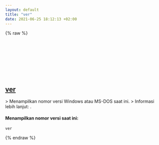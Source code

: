 ```yaml
---
layout: default
title: "ver"
date: 2021-06-25 18:12:13 +02:00
---
```

{% raw %}
<h2 id="ver">
  <a href="/id/windows/ver.html">ver</a> <a href="#ver"><svg class="icon">
    <use href="/assets/images/unicode_sprite.svg#link" />
  </svg></a>
</h2>
> Menampilkan nomor versi Windows atau MS-DOS saat ini.
> Informasi lebih lanjut: <https://docs.microsoft.com/windows-server/administration/windows-commands/ver>.

#### Menampilkan nomor versi saat ini:
```shell
ver
```
{% endraw %}